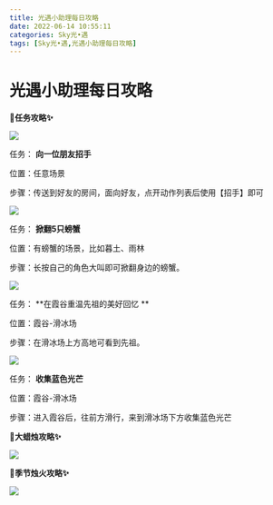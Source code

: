 ```yaml
---
title: 光遇小助理每日攻略
date: 2022-06-14 10:55:11
categories: Sky光•遇
tags: [Sky光•遇,光遇小助理每日攻略]
---
```

# 光遇小助理每日攻略
**🎉任务攻略✨**

![](https://ok.166.net/reunionpub/ds/kol/20220614/000536-dv8w2se9ry.png)

任务： **向一位朋友招手**

位置：任意场景

步骤：传送到好友的房间，面向好友，点开动作列表后使用【招手】即可

![](https://ok.166.net/reunionpub/ds/kol/20220613/000626-atefy0jv1s.png)

任务： **掀翻5只螃蟹**

位置：有螃蟹的场景，比如暮土、雨林

步骤：长按自己的角色大叫即可掀翻身边的螃蟹。

![](https://ok.166.net/reunionpub/ds/kol/20220614/000615-o3ua0jcieg.png)

任务： **在霞谷重温先祖的美好回忆  **

位置：霞谷-滑冰场

步骤：在滑冰场上方高地可看到先祖。

  

![](https://ok.166.net/reunionpub/ds/kol/20220614/000645-volpcn05ta.png)

任务： **收集蓝色光芒**

位置：霞谷-滑冰场

步骤：进入霞谷后，往前方滑行，来到滑冰场下方收集蓝色光芒

 **🎉大蜡烛攻略✨**

![](https://ok.166.net/reunionpub/ds/kol/20220614/000753-nwty0shb26.png)

  

 **🎉季节烛火攻略✨**

![](https://ok.166.net/reunionpub/ds/kol/20220614/001020-yjsdz80psb.png)

  

  

